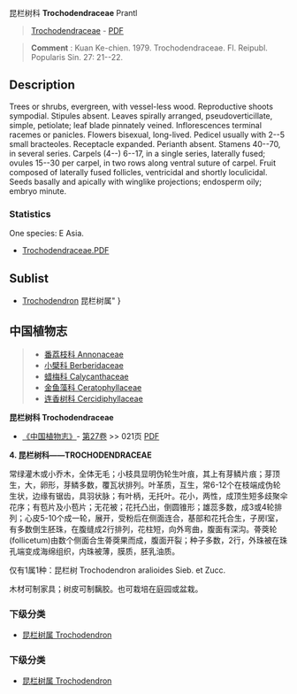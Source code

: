 昆栏树科 **Trochodendraceae** Prantl

> [Trochodendraceae](http://www.iplant.cn/info/Trochodendraceae?t=foc) - [PDF](http://www.iplant.cn/foc/pdf/Trochodendraceae.pdf)

> **Comment** : 
> Kuan Ke-chien. 1979. Trochodendraceae. Fl. Reipubl. Popularis Sin. 27: 21--22.

## Description

Trees or shrubs, evergreen, with vessel-less wood. Reproductive shoots sympodial. Stipules absent. Leaves spirally arranged, pseudoverticillate, simple, petiolate; leaf blade pinnately veined. Inflorescences terminal racemes or panicles. Flowers bisexual, long-lived. Pedicel usually with 2--5 small bracteoles. Receptacle expanded. Perianth absent. Stamens 40--70, in several series. Carpels (4--) 6--17, in a single series, laterally fused; ovules 15--30 per carpel, in two rows along ventral suture of carpel. Fruit composed of laterally fused follicles, ventricidal and shortly loculicidal. Seeds basally and apically with winglike projections; endosperm oily; embryo minute.

### Statistics
One species: E Asia.

* [Trochodendraceae.PDF](http://www.iplant.cn/foc/pdf/Trochodendraceae.pdf)

## Sublist

* [Trochodendron](http://www.iplant.cn/info/Trochodendron?t=foc) 昆栏树属"
}

## 中国植物志

> * [番荔枝科  Annonaceae](Annonaceae-番荔枝科.md)
> * [小檗科  Berberidaceae](Berberidaceae-小檗科.md)
> * [蜡梅科  Calycanthaceae](Calycanthaceae-蜡梅科.md)
> * [金鱼藻科  Ceratophyllaceae](Ceratophyllaceae-金鱼藻科.md)
> * [连香树科  Cercidiphyllaceae](Cercidiphyllaceae-连香树科.md)

**昆栏树科 Trochodendraceae**

* [《中国植物志》](http://www.iplant.cn/frps)- [第27卷](http://www.iplant.cn/frps/vol/27) >> 021页 [PDF](http://www.iplant.cn/frps/pdf/27/021z.pdf)

**4. 昆栏树科——TROCHODENDRACEAE**

常绿灌木或小乔木，全体无毛；小枝具显明伪轮生叶痕，其上有芽鳞片痕；芽顶生，大，卵形，芽鳞多数，覆瓦状排列。叶革质，互生，常6-12个在枝端成伪轮生状，边缘有锯齿，具羽状脉；有叶柄，无托叶。花小，两性，成顶生短多歧聚伞花序；有苞片及小苞片；无花被；花托凸出，倒圆锥形；雄蕊多数，成3或4轮排列；心皮5-10个成一轮，展开，受粉后在侧面连合，基部和花托合生，子房l室，有多数倒生胚珠，在腹缝成2行排列，花柱短，向外弯曲，腹面有深沟。蓇葖轮(follicetum)由数个侧面合生蓇葖果而成，腹面开裂；种子多数，2行，外珠被在珠孔端变成海绵组织，内珠被薄，膜质，胚乳油质。

仅有1属1种：昆栏树 Trochodendron aralioides Sieb. et Zucc.

木材可制家具；树皮可制黐胶。也可栽培在庭园或盆栽。

### 下级分类
* [昆栏树属  Trochodendron](http://www.iplant.cn/info/Trochodendron?t=z)

### 下级分类
* [昆栏树属  Trochodendron](http://www.iplant.cn/info/sp/Trochodendron?t=z)
